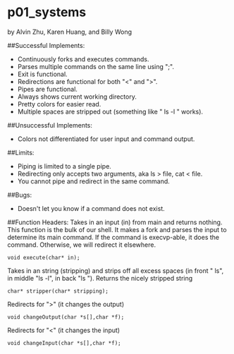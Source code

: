 # p01_systems
by Alvin Zhu, Karen Huang, and Billy Wong

##Successful Implements:
* Continuously forks and executes commands.
* Parses multiple commands on the same line using ";".
* Exit is functional.
* Redirections are functional for both "<" and ">".
* Pipes are functional.
* Always shows current working directory.
* Pretty colors for easier read.
* Multiple spaces are stripped out (something like "          ls      -l     " works).

##Unsuccessful Implements:
* Colors not differentiated for user input and command output.


##Limits:
* Piping is limited to a single pipe.
* Redirecting only accepts two arguments, aka ls > file, cat < file.
* You cannot pipe and redirect in the same command.

##Bugs:
* Doesn't let you know if a command does not exist.


##Function Headers:
Takes in an input (in) from main and returns nothing. This function is the bulk of our shell. It makes a fork and parses the input to determine its main command. If the command is execvp-able, it does the command. Otherwise, we will redirect it elsewhere.
	
	void execute(char* in);

Takes in an string (stripping) and strips off all excess spaces (in front "    ls", in middle "ls     -l", in back "ls        "). Returns the nicely stripped string

	char* stripper(char* stripping);

Redirects for ">" (it changes the output)

	void changeOutput(char *s[],char *f);

Redirects for "<" (it changes the input)

	void changeInput(char *s[],char *f);

